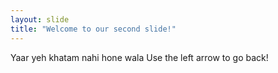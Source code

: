 ```yaml
---
layout: slide
title: "Welcome to our second slide!"
---
```

Yaar yeh khatam nahi hone wala
Use the left arrow to go back!
